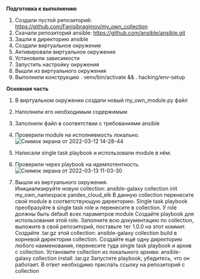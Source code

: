 **Подготовка к выполнению**   
1. Создали пустой репозиторий: https://github.com/FanisIbragimov/my_own_collection    
2. Скачали репозиторий ansible: https://github.com/ansible/ansible.git    
3. Зашли в директорию ansible    
4. Создали виртуальное окружение    
5. Активировали виртуальное окружение    
6. Установили зависимости    
7. Запустить настройку окружения    
8. Вышли из виртуального окружения   
9. Выполнили конструкцию . venv/bin/activate && . hacking/env-setup 
    
**Основная часть**   
1. В виртуальном окружении создали новый my_own_module.py файл
2. Наполнили его необходимым содержимым   
3. Заполнили файл в соответствии с требованиями ansible   
4. Проверили module на исполняемость локально.   
![Снимок экрана от 2022-03-12 14-28-44](https://user-images.githubusercontent.com/87299405/158014421-2d9ac99d-cea3-4b0a-9dd5-7c06c3111ee9.png)
    
5. Напиcали single task playbook и использовали module в нём.   
6. Проверили через playbook на идемпотентность.   
![Снимок экрана от 2022-03-13 11-03-30](https://user-images.githubusercontent.com/87299405/158049100-ba87291f-253b-4446-87b7-d8fa89da9650.png)
    
7. Вышли из виртуального окружения.   
Инициализируйте новую collection: ansible-galaxy collection init my_own_namespace.yandex_cloud_elk
В данную collection перенесите свой module в соответствующую директорию.
Single task playbook преобразуйте в single task role и перенесите в collection. У role должны быть default всех параметров module
Создайте playbook для использования этой role.
Заполните всю документацию по collection, выложите в свой репозиторий, поставьте тег 1.0.0 на этот коммит.
Создайте .tar.gz этой collection: ansible-galaxy collection build в корневой директории collection.
Создайте ещё одну директорию любого наименования, перенесите туда single task playbook и архив c collection.
Установите collection из локального архива: ansible-galaxy collection install <archivename>.tar.gz
Запустите playbook, убедитесь, что он работает.
В ответ необходимо прислать ссылку на репозиторий с collection
